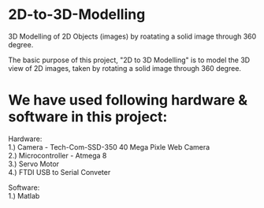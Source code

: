 # 2D-to-3D-Modelling
3D Modelling of 2D Objects (images) by roatating a solid image through 360 degree.

The basic purpose of this project, "2D to 3D Modelling" is to model the 3D view of 2D images, taken by rotating a solid image through 360 degree. 

# We have used following hardware & software in this project:
Hardware:</br>
1.) Camera - Tech-Com-SSD-350 40 Mega Pixle Web Camera </br>
2.) Microcontroller - Atmega 8 </br>
3.) Servo Motor </br>
4.) FTDI USB to Serial Conveter </br>
 
Software: </br>
1.) Matlab </br>
